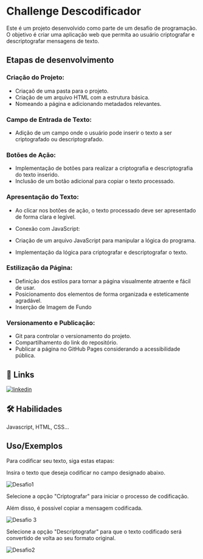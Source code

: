 # Challenge Descodificador 

Este é um projeto desenvolvido como parte de um desafio de programação. 
O objetivo é criar uma aplicação web que permita ao usuário criptografar e descriptografar mensagens de texto.

## Etapas de desenvolvimento

### Criação do Projeto:

* Criaçaõ de uma pasta para o projeto.
* Criação de um arquivo HTML com a estrutura básica.
* Nomeando a página e adicionando metadados relevantes.

### Campo de Entrada de Texto:

* Adição de um campo onde o usuário pode inserir o texto a ser criptografado ou descriptografado.

### Botões de Ação:

* Implementação de botões para realizar a criptografia e descriptografia do texto inserido.
* Inclusão de um botão adicional para copiar o texto processado.

### Apresentação do Texto:

* Ao clicar nos botões de ação, o texto processado deve ser apresentado de forma clara e legível.
* Conexão com JavaScript:

* Criação de um arquivo JavaScript para manipular a lógica do programa.
* Implementação  da lógica para criptografar e descriptografar o texto.

### Estilização da Página:

* Definição dos estilos para tornar a página visualmente atraente e fácil de usar.
* Posicionamento dos elementos de forma organizada e esteticamente agradável.
* Inserção de Imagem de Fundo

### Versionamento e Publicação:

* Git para controlar o versionamento do projeto.
* Compartilhamento do link do repositório.
* Publicar a página no GitHub Pages considerando a acessibilidade pública.

 
## 🔗 Links

[![linkedin](https://img.shields.io/badge/linkedin-0A66C2?style=for-the-badge&logo=linkedin&logoColor=white)]("https://www.linkedin.com/in/n%C3%BAbiareis/")


## 🛠 Habilidades
Javascript, HTML, CSS...

## Uso/Exemplos

Para codificar seu texto, siga estas etapas:

Insira o texto que deseja codificar no campo designado abaixo.

![Desafio1](https://github.com/nu-Bia/Decodificador-e-Codificador/assets/112019351/ab1a98d9-64b8-4cf8-972f-c003a8da9f1e)

Selecione a opção "Criptografar" para iniciar o processo de codificação.

Além disso, é possível copiar a mensagem codificada.

![Desafio 3](https://github.com/nu-Bia/Decodificador-e-Codificador/assets/112019351/70db3c46-4662-4dcd-83a2-088fd951acd5)


Selecione a opção "Descriptografar" para que o texto codificado será convertido de volta ao seu formato original.

![Desafio2](https://github.com/nu-Bia/Decodificador-e-Codificador/assets/112019351/3d3e2e93-ec10-4707-881c-97f660cfc3d2)
